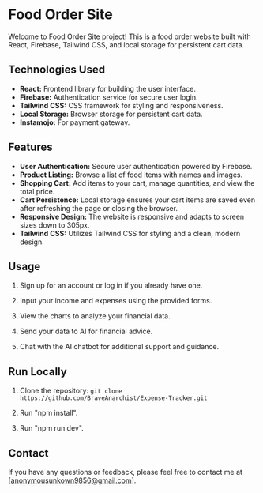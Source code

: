 
# Food Order Site

Welcome to Food Order Site project! 
This is a food order website built with React, Firebase, Tailwind CSS, and local storage for persistent cart data.

## Technologies Used

* **React:** Frontend library for building the user interface.
* **Firebase:** Authentication service for secure user login.
* **Tailwind CSS:** CSS framework for styling and responsiveness.
* **Local Storage:** Browser storage for persistent cart data.
* **Instamojo:** For payment gateway.
##  Features

* **User Authentication:** Secure user authentication powered by Firebase.
* **Product Listing:** Browse a list of food items with names and images.
* **Shopping Cart:** Add items to your cart, manage quantities, and view the total price.
* **Cart Persistence:** Local storage ensures your cart items are saved even after refreshing the page or closing the browser.
* **Responsive Design:**  The website is responsive and adapts to screen sizes down to 305px.
* **Tailwind CSS:** Utilizes Tailwind CSS for styling and a clean, modern design.
## Usage

1. Sign up for an account or log in if you already have one.

2. Input your income and expenses using the provided forms.

3. View the charts to analyze your financial data.

4. Send your data to AI for financial advice.

5. Chat with the AI chatbot for additional support and guidance.
## Run Locally



 1. Clone the repository: 
 `git clone https://github.com/BraveAnarchist/Expense-Tracker.git`
 
 2. Run "npm install".

 3. Run "npm run dev".
## Contact

If you have any questions or feedback, please feel free to contact me at [anonymousunkown9856@gmail.com].